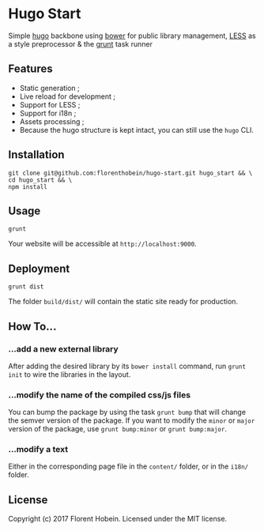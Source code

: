 Hugo Start
===

Simple [hugo](https://gohugo.io/) backbone using [bower](https://bower.io/) for public library management, [LESS](http://lesscss.org/) as a style preprocessor & the [grunt](https://gruntjs.com/) task runner

## Features

- Static generation ;
- Live reload for development ;
- Support for LESS ;
- Support for i18n ;
- Assets processing ;
- Because the hugo structure is kept intact, you can still use the `hugo` CLI.

## Installation

```
git clone git@github.com:florenthobein/hugo-start.git hugo_start && \
cd hugo_start && \
npm install
```

## Usage

```
grunt
```

Your website will be accessible at `http://localhost:9000`.

## Deployment

```
grunt dist
```

The folder `build/dist/` will contain the static site ready for production.

## How To...

### ...add a new external library

After adding the desired library by its `bower install` command, run `grunt init` to wire the libraries in the layout.

### ...modify the name of the compiled css/js files

You can bump the package by using the task `grunt bump` that will change the semver version of the package. If you want to modify the `minor` or `major` version of the package, use `grunt bump:minor` or `grunt bump:major`.

### ...modify a text

Either in the corresponding page file in the `content/` folder, or in the `i18n/` folder.

## License

Copyright (c) 2017 Florent Hobein. Licensed under the MIT license.